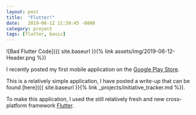 ```yaml
---
layout: post
title:  "Flutter!"
date:   2019-06-12 11:59:45 -0800
category: project
tags: [flutter, basic]
---
```


![Bad Flutter Code]({{ site.baseurl }}{% link assets/img/2019-06-12-Header.png %})

I recently posted my first mobile application on the [Google Play Store](https://play.google.com/store/apps/details?id=com.tsonnen.initiativetracker). 

This is a relatively simple application, I have posted a write-up that can be found [here]({{ site.baseurl }}{% link _projects/initiative_tracker.md %}).

To make this application, I used the still relatively fresh and new
cross-platform framework [Flutter](https://flutter.dev/). 
